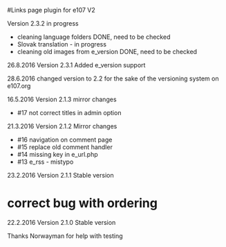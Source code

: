 #Links page plugin for e107 V2

Version 2.3.2 in progress
- cleaning language folders DONE, need to be checked
- Slovak translation - in progress
- cleaning old images from e_version   DONE, need to be checked

26.8.2016 Version 2.3.1 
Added e_version support

28.6.2016 changed version to 2.2 for the sake of the versioning system on e107.org

16.5.2016 Version 2.1.3 mirror changes
- #17 not correct titles in admin option

21.3.2016 Version 2.1.2 Mirror changes
- #16 navigation on comment page
- #15 replace old comment handler
- #14 missing key in e_url.php   
- #13 e_rss - mistypo

23.2.2016 Version 2.1.1 Stable version
  # correct bug with ordering
  
22.2.2016 Version 2.1.0 Stable version

Thanks Norwayman for help with testing 




